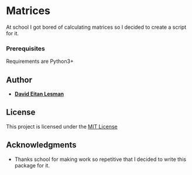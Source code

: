 # Matrices

At school I got bored of calculating matrices so I decided to create a script for it.

### Prerequisites

Requirements are Python3+

## Author

  - [**David Eitan Lesman**](https://github.com/dark-dave007)

## License

This project is licensed under the [MIT License](license.md)

## Acknowledgments

  - Thanks school for making work so repetitive that I decided to write this package for it.
